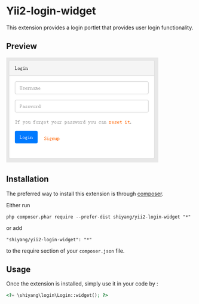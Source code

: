 Yii2-login-widget
===============
This extension provides a login portlet  that provides user login functionality.

Preview
-------
![Login widget](https://github.com/shi-yang/preview/blob/master/yii2-login-widget.png)

Installation
------------

The preferred way to install this extension is through [composer](http://getcomposer.org/download/).

Either run

```
php composer.phar require --prefer-dist shiyang/yii2-login-widget "*"
```

or add

```
"shiyang/yii2-login-widget": "*"
```

to the require section of your `composer.json` file.


Usage
-----

Once the extension is installed, simply use it in your code by  :

```php
<?= \shiyang\login\Login::widget(); ?>
```
